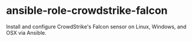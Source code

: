 # ansible-role-crowdstrike-falcon
Install and configure CrowdStrike's Falcon sensor on Linux, Windows, and OSX via Ansible.
